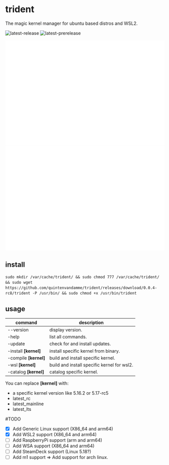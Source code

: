 # trident
The magic kernel manager for ubuntu based distros and WSL2.

![latest-release](https://img.shields.io/github/v/release/quintenvandamme/trident) ![latest-prerelease](https://img.shields.io/github/v/tag/quintenvandamme/trident?include_prereleases)

![terminal](assets/screenshots/light.svg#gh-dark-mode-only)
![terminal](assets/screenshots/dark.svg#gh-light-mode-only)


## install

```sudo mkdir /var/cache/trident/ && sudo chmod 777 /var/cache/trident/ && sudo wget https://github.com/quintenvandamme/trident/releases/download/0.0.4-rc8/trident -P /usr/bin/ && sudo chmod +x /usr/bin/trident```

## usage

| command               | description                                  |
|-----------------------|----------------------------------------------|
| --version             | display version.                             |
| -help                 | list all commands.                           |
| -update               | check for and install updates.               |
| -install **[kernel]** | install specific kernel from binary.         |
| -compile **[kernel]** | build and install specific kernel.           |
| -wsl **[kernel]**     | build and install specific kernel for wsl2.  |
| -catalog **[kernel]** | catalog specific kernel.                     |

You can replace **[kernel]** with:
- a specific kernel version like 5.16.2 or 5.17-rc5
- latest_rc
- latest_mainline
- latest_lts

#TODO

- [x] Add Generic Linux support (X86_64 and arm64)
- [x] Add WSL2 support (X86_64 and arm64)
- [ ] Add RaspberryPi support (arm and arm64)
- [ ] Add WSA support (X86_64 and arm64)
- [ ] Add SteamDeck support (Linux 5.18?)
- [ ] Add m1 support => Add support for arch linux.
